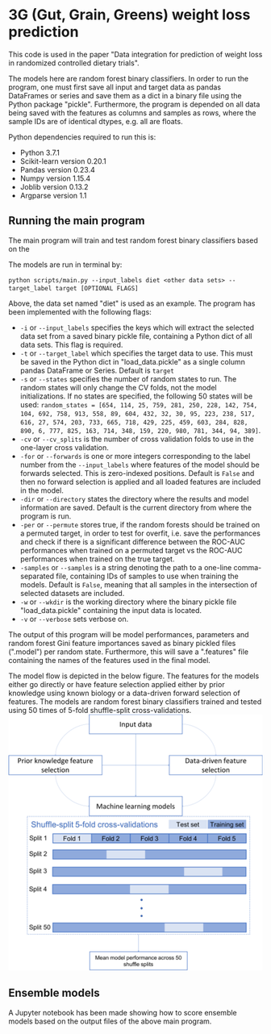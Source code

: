 # 3G (Gut, Grain, Greens) weight loss prediction
This code is used in the paper "Data integration for prediction of weight loss in randomized controlled dietary trials". 

The models here are random forest  binary classifiers. In order to run the program, one must first save all input and target data as pandas DataFrames or series and save them as a dict in a binary file using the Python package "pickle". Furthermore, the program is depended on all data being saved with the features as columns and samples as rows, where the sample IDs are of identical dtypes, e.g. all are floats. 

Python dependencies required to run this is: 
- Python 3.7.1
- Scikit-learn version 0.20.1
- Pandas version 0.23.4
- Numpy version 1.15.4
- Joblib version 0.13.2
- Argparse version 1.1

## Running the main program
The main program will train and test random forest binary classifiers based on the 

The models are run in terminal by: 

```console
python scripts/main.py --input_labels diet <other data sets> --target_label target [OPTIONAL FLAGS]
```
Above, the data set named "diet" is used as an example. The program has been implemented with the following flags: 
- ```-i``` or ```--input_labels``` specifies the keys which will extract the selected data set from a saved binary pickle file, containing a Python dict of all data sets. This flag is required. 
- ```-t``` or ```--target_label``` which specifies the target data to use. This must be saved in the Python dict in "load_data.pickle" as a single column pandas DataFrame or Series. Default is ```target```
- ```-s``` or ```--states``` specifies the number of random states to run. The random states will only change the CV folds, not the model initializations. If no states are specified, the following 50 states will be used: ```random_states = [654, 114, 25, 759, 281, 250, 228, 142, 754, 104, 692, 758, 913, 558, 89, 604, 432, 32, 30, 95, 223, 238, 517, 616, 27, 574, 203, 733, 665, 718, 429, 225, 459, 603, 284, 828, 890, 6, 777, 825, 163, 714, 348, 159, 220, 980, 781, 344, 94, 389]```. 
- ```-cv``` or ```--cv_splits``` is the number of cross validation folds to use in the one-layer cross validation. 
- ```-for``` or ```--forwards``` is one or more integers corresponding to the label number from the ```--input_labels``` where features of the model should be forwards selected. This is zero-indexed positions. Default is ```False``` and then no forward selection is applied and all loaded features are included in the model. 
- ```-dir``` or ```--directory``` states the directory where the results and model information are saved. Default is the current directory from where the program is run. 
- ```-per``` or ```--permute``` stores true, if the random forests should be trained on a permuted target, in order to test for overfit, i.e. save the performances and check if there is a significant difference between the ROC-AUC performances when trained on a permuted target vs the ROC-AUC performances when trained on the true target. 
- ```-samples``` or ```--samples``` is a string denoting the path to a one-line comma-separated file, containing IDs of samples to use when training the models. Default is ```False```, meaning that all samples in the intersection of selected datasets are included. 
- ```-w``` or ```--wkdir``` is the working directory where the binary pickle file "load_data.pickle" containing the input data is located.  
- ```-v``` or ```--verbose``` sets verbose on. 

The output of this program will be model performances, parameters and random forest Gini feature importances saved as binary pickled files (".model") per random state. Furthermore, this will save a ".features" file containing the names of the features used in the final model. 

The model flow is depicted in the below figure. The features for the models either go directly or have feature selection applied either by prior knowledge using known biology or a data-driven forward selection of features. The models are random forest binary classifiers trained and tested using 50 times of 5-fold shuffle-split cross-validations. 
![flow_chart](flow_chart.png)


## Ensemble models
A Jupyter notebook has been made showing how to score ensemble models based on the output files of the above main program. 


